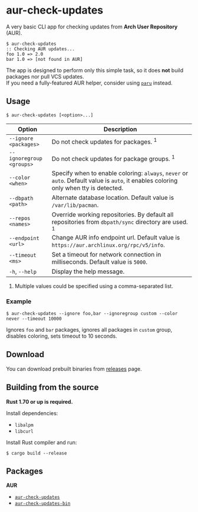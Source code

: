 # aur-check-updates

A very basic CLI app for checking updates from **Arch User Repository** (AUR).

    $ aur-check-updates
    :: Checking AUR updates...
    foo 1.0 => 2.0
    bar 1.0 => [not found in AUR]

The app is designed to perform only this simple task, so it does **not** build packages nor pull VCS updates.  
If you need a fully-featured AUR helper, consider using [`paru`](https://github.com/morganamilo/paru) instead.

## Usage

    $ aur-check-updates [<option>...]

| Option                   | Description                                                                                                                           |
| ------------------------ | ------------------------------------------------------------------------------------------------------------------------------------- |
| `--ignore <packages>`    | Do not check updates for packages. <sup>1</sup>                                                                                       |
| `--ignoregroup <groups>` | Do not check updates for package groups. <sup>1</sup>                                                                                 |
| `--color <when>`         | Specify when to enable coloring: `always`, `never` or `auto`. Default value is `auto`, it enables coloring only when tty is detected. |
| `--dbpath <path>`        | Alternate database location. Default value is `/var/lib/pacman`.                                                                      |
| `--repos <names>`        | Override working repositories. By default all repositories from `dbpath/sync` directory are used. <sup>1</sup>                        |
| `--endpoint <url>`       | Change AUR info endpoint url. Default value is `https://aur.archlinux.org/rpc/v5/info`.                                               |
| `--timeout <ms>`         | Set a timeout for network connection in milliseconds. Default value is `5000`.                                                        |
| `-h`, `--help`           | Display the help message.                                                                                                             |

1. Multiple values could be specified using a comma-separated list.

### Example

    $ aur-check-updates --ignore foo,bar --ignoregroup custom --color never --timeout 10000

Ignores `foo` and `bar` packages, ignores all packages in `custom` group, disables coloring, sets timeout to 10 seconds.

## Download

You can download prebuilt binaries from [releases](https://github.com/HanabishiRecca/aur-check-updates/releases) page.

## Building from the source

**Rust 1.70 or up is required.**

Install dependencies:

-   `libalpm`
-   `libcurl`

Install Rust compiler and run:

    $ cargo build --release

## Packages

**AUR**

-   [`aur-check-updates`](https://aur.archlinux.org/packages/aur-check-updates)
-   [`aur-check-updates-bin`](https://aur.archlinux.org/packages/aur-check-updates-bin)
